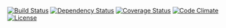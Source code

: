 [![Build Status](http://img.shields.io/travis/pikesley/wtfisthisweeksuberforcats.svg?style=flat-square)](https://travis-ci.org/pikesley/wtfisthisweeksuberforcats)
[![Dependency Status](http://img.shields.io/gemnasium/pikesley/wtfisthisweeksuberforcats.svg?style=flat-square)](https://gemnasium.com/pikesley/wtfisthisweeksuberforcats)
[![Coverage Status](http://img.shields.io/coveralls/pikesley/wtfisthisweeksuberforcats.svg?style=flat-square)](https://coveralls.io/r/pikesley/wtfisthisweeksuberforcats)
[![Code Climate](http://img.shields.io/codeclimate/github/pikesley/wtfisthisweeksuberforcats.svg?style=flat-square)](https://codeclimate.com/github/pikesley/wtfisthisweeksuberforcats)
[![License](http://img.shields.io/:license-mit-blue.svg?style=flat-square)](http://pikesley.mit-license.org)
